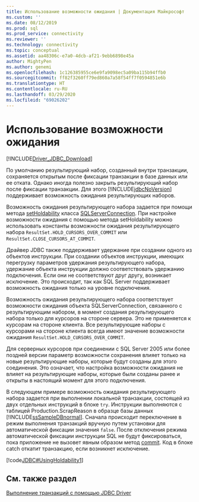 ```yaml
---
title: Использование возможности ожидания | Документация Майкрософт
ms.custom: ''
ms.date: 08/12/2019
ms.prod: sql
ms.prod_service: connectivity
ms.reviewer: ''
ms.technology: connectivity
ms.topic: conceptual
ms.assetid: aa48306c-e7a0-4dcb-af21-9ebb6898e45a
author: MightyPen
ms.author: genemi
ms.openlocfilehash: 1c126385955ce6e9fa9098ec5a09ba115b94ffb0
ms.sourcegitcommit: ff82f3260ff79ed860a7a58f54ff7f0594851e6b
ms.translationtype: HT
ms.contentlocale: ru-RU
ms.lasthandoff: 03/29/2020
ms.locfileid: "69026202"
---
```

# <a name="using-holdability"></a>Использование возможности ожидания

[!INCLUDE[Driver_JDBC_Download](../../includes/driver_jdbc_download.md)]

По умолчанию результирующий набор, созданный внутри транзакции, сохраняется открытым после фиксации транзакции в базе данных или ее отката. Однако иногда полезно закрыть результирующий набор после фиксации транзакции. Для этого [!INCLUDE[jdbcNoVersion](../../includes/jdbcnoversion_md.md)] поддерживает возможность ожидания результирующих наборов.

Возможность ожидания результирующего набора задается при помощи метода [setHoldability](../../connect/jdbc/reference/setholdability-method-sqlserverconnection.md) класса [SQLServerConnection](../../connect/jdbc/reference/sqlserverconnection-class.md). При настройке возможности ожидания с помощью метода setHoldability можно использовать константы возможности ожидания результирующего набора `ResultSet.HOLD_CURSORS_OVER_COMMIT` или `ResultSet.CLOSE_CURSORS_AT_COMMIT`.

Драйвер JDBC также поддерживает удержание при создании одного из объектов инструкции. При создании объектов инструкции, имеющих перегрузку параметров удержания результирующего набора, удержание объекта инструкции должно соответствовать удержанию подключения. Если они не соответствуют друг другу, возникает исключение. Это происходит, так как SQL Server поддерживает возможность ожидания только на уровне подключения.

Возможность ожидания результирующего набора соответствует возможности ожидания объекта SQLServerConnection, связанного с результирующим набором, в момент создания результирующего набора только для курсоров на стороне сервера. Это не применяется к курсорам на стороне клиента. Все результирующие наборы с курсорами на стороне клиента всегда имеют значение возможности ожидания `ResultSet.HOLD_CURSORS_OVER_COMMIT`.

Для серверных курсоров при соединении с SQL Server 2005 или более поздней версии параметр возможности сохранения влияет только на новые результирующие наборы, которые будут созданы для этого соединения. Это означает, что настройка возможности ожидания не влияет на результирующие наборы, которые были созданы ранее и открыты в настоящий момент для этого подключения.

В следующем примере возможность ожидания результирующего набора задается при выполнении локальной транзакции, состоящей из двух отдельных инструкций в блоке `try`. Инструкции выполняются с таблицей Production.ScrapReason в образце базы данных [!INCLUDE[ssSampleDBnormal](../../includes/sssampledbnormal_md.md)]. Сначала происходит переключение в режим выполнения транзакций вручную путем установки для автоматической фиксации значения `false`. После отключения режима автоматической фиксации инструкции SQL не будут фиксироваться, пока приложение не вызовет явным образом метод [commit](../../connect/jdbc/reference/commit-method-sqlserverconnection.md). Код в блоке catch откатит транзакцию, если возникнет исключение.

[!code[JDBC#UsingHoldability1](../../connect/jdbc/codesnippet/Java/using-holdability_1.java)]

## <a name="see-also"></a>См. также раздел

[Выполнение транзакций с помощью JDBC Driver](../../connect/jdbc/performing-transactions-with-the-jdbc-driver.md)
